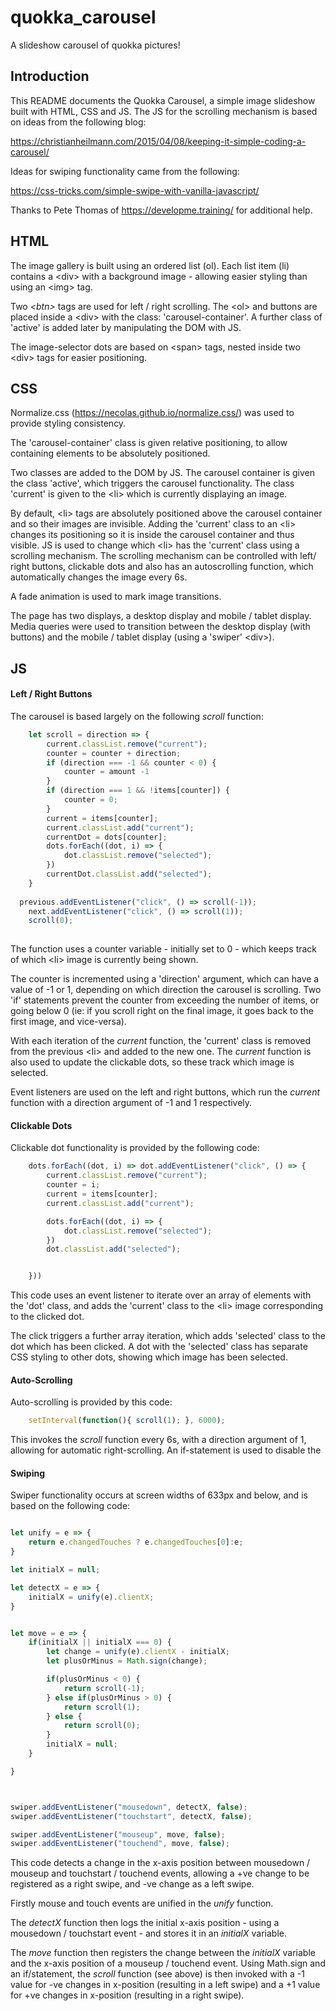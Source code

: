 # quokka_carousel
A slideshow carousel of quokka pictures!

## Introduction

This README documents the Quokka Carousel, a simple image slideshow built with HTML, CSS and JS. The JS for the scrolling
mechanism is based on ideas from the following blog: 

https://christianheilmann.com/2015/04/08/keeping-it-simple-coding-a-carousel/

Ideas for swiping functionality came from the following: 

https://css-tricks.com/simple-swipe-with-vanilla-javascript/

Thanks to Pete Thomas of https://developme.training/ for additional help. 

## HTML

The image gallery is built using an ordered list (ol). Each list item (li) contains a \<div> with a background image - 
allowing easier styling than using an \<img> tag. 

Two *\<btn>* tags are used for left / right scrolling. The \<ol> and buttons are placed inside a \<div> with the class:
'carousel-container'. A further class of 'active' is added later by manipulating the DOM with JS. 

The image-selector dots are based on \<span> tags, nested inside two \<div> tags for easier positioning. 

## CSS

Normalize.css (https://necolas.github.io/normalize.css/) was used to provide styling consistency. 

The 'carousel-container' class is given relative positioning, to allow containing elements to be absolutely positioned. 

Two classes are added to the DOM by JS. The carousel container is given the class 'active', which triggers the carousel
functionality. The class 'current' is given to the \<li> which is currently displaying an image. 

By default, \<li> tags are absolutely positioned above the carousel container and so their images are invisible. Adding
the 'current' class to an \<li> changes its positioning so it is inside the carousel container and thus visible. JS is used to
change which \<li> has the 'current' class using a scrolling mechanism. The scrolling mechanism can be controlled with left/
right buttons, clickable dots and also has an autoscrolling function, which automatically changes the image every 6s. 

A fade animation is used to mark image transitions.

The page has two displays, a desktop display and mobile / tablet display. Media queries were used to transition between the desktop display (with buttons) and the mobile / tablet display (using a 'swiper' \<div>). 

## JS

#### Left / Right Buttons


The carousel is based largely on the following *scroll* function: 

```javascript
	let scroll = direction => {
		current.classList.remove("current");
		counter = counter + direction;
		if (direction === -1 && counter < 0) {
			counter = amount -1
		}
		if (direction === 1 && !items[counter]) {
			counter = 0;
		}
		current = items[counter];
		current.classList.add("current");
		currentDot = dots[counter];
		dots.forEach((dot, i) => {
			dot.classList.remove("selected");
		})
		currentDot.classList.add("selected");
	}
  
  previous.addEventListener("click", () => scroll(-1));
	next.addEventListener("click", () => scroll(1));
	scroll(0);
  
```

The function uses a counter variable - initially set to 0 - which keeps track of which \<li> image is currently being shown. 

The counter is incremented using a 'direction' argument, which can have a value of -1 or 1, depending on which direction the
carousel is scrolling. Two 'if' statements prevent the counter from exceeding the number of items, or going below 0 (ie: if
you scroll right on the final image, it goes back to the first image, and vice-versa). 

With each iteration of the *current* function, the 'current' class is removed from the previous \<li> and added to the new one. 
The *current* function is also used to update the clickable dots, so these track which image is selected. 

Event listeners are used on the left and right buttons, which run the *current* function with a direction argument of -1 and
1 respectively. 

#### Clickable Dots


Clickable dot functionality is provided by the following code:

```javascript
	dots.forEach((dot, i) => dot.addEventListener("click", () => {
		current.classList.remove("current");
		counter = i;
		current = items[counter];
		current.classList.add("current");

		dots.forEach((dot, i) => {
			dot.classList.remove("selected");
		})
		dot.classList.add("selected");


	}))
```

This code uses an event listener to iterate over an array of elements with the 'dot' class, and adds the 'current' class 
to the \<li> image corresponding to the clicked dot. 

The click triggers a further array iteration, which adds 'selected' class to the dot which has been clicked. A dot with the 
'selected' class has separate CSS styling to other dots, showing which image has been selected. 

#### Auto-Scrolling


Auto-scrolling is provided by this code: 

```javascript
	setInterval(function(){ scroll(1); }, 6000);
  ```

This invokes the *scroll* function every 6s, with a direction argument of 1, allowing for automatic right-scrolling. An if-statement is used to disable the

#### Swiping

Swiper functionality occurs at screen widths of 633px and below, and is based on the following code:

```javascript

let unify = e => {
	return e.changedTouches ? e.changedTouches[0]:e; 
}

let initialX = null;

let detectX = e => {
	initialX = unify(e).clientX;
}


let move = e => {
	if(initialX || initialX === 0) {
		let change = unify(e).clientX - initialX;
		let plusOrMinus = Math.sign(change);

		if(plusOrMinus < 0) {
			return scroll(-1);
		} else if(plusOrMinus > 0) {
			return scroll(1);
		} else {
			return scroll(0);
		}
		initialX = null;
	}

}



swiper.addEventListener("mousedown", detectX, false);
swiper.addEventListener("touchstart", detectX, false);

swiper.addEventListener("mouseup", move, false);
swiper.addEventListener("touchend", move, false);

```
This code detects a change in the x-axis position between mousedown / mouseup and touchstart / touchend events, allowing a +ve change to be registered as a right swipe, and -ve change as a left swipe. 

Firstly mouse and touch events are unified in the *unify* function. 

The *detectX* function then logs the initial x-axis position - using a mousedown / touchstart event - and stores it in an *initialX* variable. 

The *move* function then registers the change between the *initialX* variable and the x-axis position of a mouseup / touchend event. Using Math.sign and an if/statement, the *scroll* function (see above) is then invoked with a -1 value for -ve changes in x-position (resulting in a left swipe) and a +1 value for +ve changes in x-position (resulting in a right swipe). 

